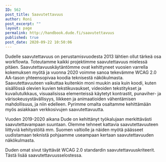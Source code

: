 ```yaml
---
ID: 562
post_title: Saavutettavuus
author: Roni
post_excerpt: ""
layout: page
permalink: http://handbook.dude.fi/saavutettavuus
published: true
post_date: 2020-09-22 10:50:06
---
```

<!-- wp:paragraph -->
<p>Dudelle saavutettavuus on perustamisvuodesta 2013 lähtien ollut tärkeä osa workflowta. Toteutamme kaikki projektimme saavutettavuus mielessä pitäen. Saavutettavuuskäytäntömme ovat kehittyneet vuosien varrella kokemuksen myötä ja vuonna 2020 voimme sanoa tekevämme WCAG 2.0 AA-tason yhteensopivaa koodia teknisestä näkökulmasta. Saavutettavuuteen vaikuttaa kuitenkin moni muukin asia kuin koodi, kuten sisällössä olevien kuvien tekstikuvaukset, videoiden tekstitykset ja kuvailutulkkaus, visuaalisissa elementeissä käytetyt kontrastit, punaviher- ja värisokeusystävällisyys, liikkeen ja animaatioiden vähentämisen mahdollisuus, ja niin edelleen. Pyrimme omalta osaltamme kehittämään myös asiakkaan verkkosivujen saavutettavuutta.</p>
<!-- /wp:paragraph -->

<!-- wp:paragraph -->
<p>Vuoden 2019-2020 aikana Dude on kehittänyt työkalujaan merkittävästi saavutettavampaan suuntaan. Olemme tehneet kattavia saavutettavuuteen liittyviä kehitystöitä mm. Suomen valtiolle ja näiden myötä päässeet uudistamaan teknistä pohjaamme useampaan kertaan saavutettavuuden näkökulmasta.</p>
<!-- /wp:paragraph -->

<!-- wp:paragraph -->
<p>Duden omat sivut täyttävät WCAG 2.0 standardin saavutettavuuskriteerit. Tästä lisää saavutettavuusselostessa.</p>
<!-- /wp:paragraph -->